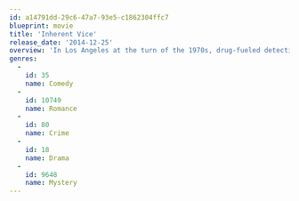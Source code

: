 ```yaml
---
id: a14791dd-29c6-47a7-93e5-c1862304ffc7
blueprint: movie
title: 'Inherent Vice'
release_date: '2014-12-25'
overview: 'In Los Angeles at the turn of the 1970s, drug-fueled detective Larry "Doc" Sportello investigates the disappearance of an ex-girlfriend.'
genres:
  -
    id: 35
    name: Comedy
  -
    id: 10749
    name: Romance
  -
    id: 80
    name: Crime
  -
    id: 18
    name: Drama
  -
    id: 9648
    name: Mystery
---
```

